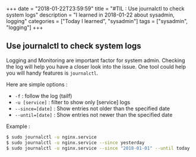 +++
date = "2018-01-22T23:59:59"
title = "#TIL : Use journalctl to check system logs"
description = "I learned in 2018-01-22 about sysadmin, logging"
categories = ["Today I learned", "sysadmin"]
tags = ["sysadmin", "logging"]
+++



## Use journalctl to check system logs

Logging and Monitoring are important factor for system admin. Checking the log will help you have a closer look into the issue. One tool could help you will handy features is `journalctl`.

Here are simple options :

- `-f` : follow the log (tailf)
- `-u [service]` : filter to show only [service] logs
- `--since=[date]` : Show entries not older than the specified date
- `--until=[date]` : Show entries not newer than the specified date 

Example :

```bash
$ sudo journalctl -u nginx.service
$ sudo journalctl -u nginx.service --since yesterday
$ sudo journalctl -u nginx.service --since "2018-01-01" --until today
```
